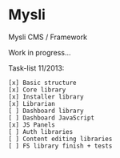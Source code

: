 Mysli
=====

Mysli CMS / Framework

Work in progress... 

Task-list 11/2013:

```
[x] Basic structure
[x] Core library
[x] Installer library
[x] Librarian
[ ] Dashboard library
[ ] Dashboard JavaScript
[x] JS Panels
[ ] Auth libraries
[ ] Content editing libraries
[ ] FS library finish + tests
```
